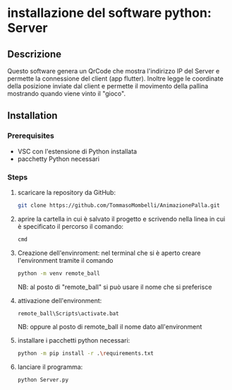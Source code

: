 # installazione del software python: Server

## Descrizione
Questo software genera un QrCode che mostra l'indirizzo IP del Server e permette la connessione del client (app flutter). Inoltre legge le coordinate della posizione inviate dal client e permette il movimento della pallina mostrando quando viene vinto il "gioco". 


## Installation

### Prerequisites
- VSC con l'estensione di Python installata
- pacchetty Python necessari

### Steps
1. scaricare la repository da GitHub:
   ```bash
   git clone https://github.com/TommasoMombelli/AnimazionePalla.git

2. aprire la cartella in cui è salvato il progetto e scrivendo nella linea in cui è specificato il percorso il comando:
    ```bash
    cmd

3. Creazione dell'envinroment:
   nel terminal che si è aperto creare l'environment tramite il comando
   ```bash
   python -m venv remote_ball
   ```
   NB: al posto di "remote_ball" si può usare il nome che si preferisce

4. attivazione dell'environment:
   ```bash
   remote_ball\Scripts\activate.bat
   ```
   NB: oppure al posto di remote_ball il nome dato all'environment

5. installare i pacchetti python necessari:
   ```bash
   python -m pip install -r .\requirements.txt

6. lanciare il programma:
   ```bash
   python Server.py
   
